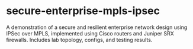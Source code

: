 # secure-enterprise-mpls-ipsec
A demonstration of a secure and resilient enterprise network design using IPSec over MPLS, implemented using Cisco routers and Juniper SRX firewalls. Includes lab topology, configs, and testing results.
